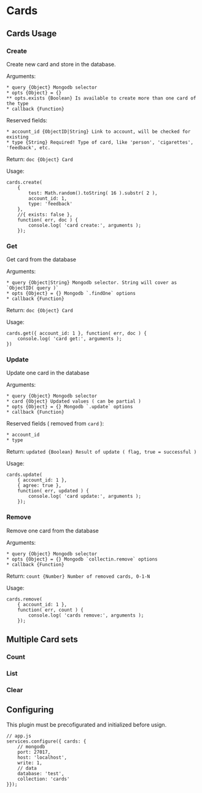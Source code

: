 Cards
=====

Cards Usage
-----------

### Create

Create new card and store in the database.

Arguments:

    * query {Object} Mongodb selector
    * opts {Object} = {}
    ** opts.exists {Boolean} Is available to create more than one card of the type
    * callback {Function}

Reserved fields:

    * account_id {ObjectID|String} Link to account, will be checked for existing
    * type {String} Required! Type of card, like 'person', 'cigarettes', 'feedback', etc.

Return: `doc {Object} Card`

Usage:

    cards.create(
        {
            test: Math.random().toString( 16 ).substr( 2 ),
            account_id: 1,
            type: 'feedback'
        },
        //{ exists: false },
        function( err, doc ) {
            console.log( 'card create:', arguments );
        });

### Get

Get card from the database

Arguments:

    * query {Object|String} Mongodb selector. String will cover as `ObjectID( query )`
    * opts {Object} = {} Mongodb `.findOne` options
    * callback {Function}

Return: `doc {Object} Card`

Usage:

    cards.get({ account_id: 1 }, function( err, doc ) {
        console.log( 'card get:', arguments );
    })

### Update

Update one card in the database

Arguments:

    * query {Object} Mongodb selector
    * card {Object} Updated values ( can be partial )
    * opts {Object} = {} Mongodb `.update` options
    * callback {Function}

Reserved fields ( removed from `card` ):

    * account_id
    * type

Return: `updated {Boolean} Result of update ( flag, true = successful )`

Usage:

    cards.update(
        { account_id: 1 },
        { agree: true },
        function( err, updated ) {
            console.log( 'card update:', arguments );
        });

### Remove

Remove one card from the database

Arguments:

    * query {Object} Mongodb selector
    * opts {Object} = {} Mongodb `collectin.remove` options
    * callback {Function}

Return: `count {Number} Number of removed cards, 0-1-N`

Usage:

    cards.remove(
        { account_id: 1 },
        function( err, count ) {
            console.log( 'cards remove:', arguments );
        });


Multiple Card sets
------------------

### Count

### List

### Clear


Configuring
-----------

This plugin must be precofigurated and initialized before usign.

    // app.js
    services.configure({ cards: {
        // mongodb
        port: 27017,
        host: 'localhost',
        write: 1,
        // data
        database: 'test',
        collection: 'cards'
    }});

